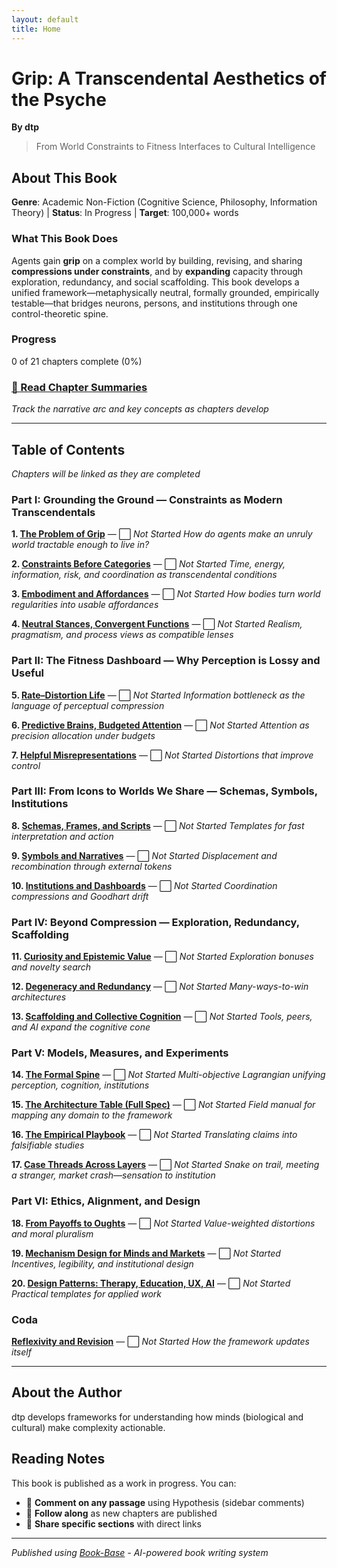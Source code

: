```yaml
---
layout: default
title: Home
---
```


# Grip: A Transcendental Aesthetics of the Psyche

**By dtp**

> From World Constraints to Fitness Interfaces to Cultural Intelligence

## About This Book

**Genre**: Academic Non-Fiction (Cognitive Science, Philosophy, Information Theory) | **Status**: In Progress | **Target**: 100,000+ words

### What This Book Does

Agents gain **grip** on a complex world by building, revising, and sharing **compressions under constraints**, and by **expanding** capacity through exploration, redundancy, and social scaffolding. This book develops a unified framework—metaphysically neutral, formally grounded, empirically testable—that bridges neurons, persons, and institutions through one control-theoretic spine.

### Progress
0 of 21 chapters complete (0%)

### [📖 Read Chapter Summaries](CHAPTER_SUMMARIES)
*Track the narrative arc and key concepts as chapters develop*

---

## Table of Contents

*Chapters will be linked as they are completed*

### Part I: Grounding the Ground — Constraints as Modern Transcendentals

**1. [The Problem of Grip](chapters/chapter-01)** — ⬜ *Not Started*
*How do agents make an unruly world tractable enough to live in?*

**2. [Constraints Before Categories](chapters/chapter-02)** — ⬜ *Not Started*
*Time, energy, information, risk, and coordination as transcendental conditions*

**3. [Embodiment and Affordances](chapters/chapter-03)** — ⬜ *Not Started*
*How bodies turn world regularities into usable affordances*

**4. [Neutral Stances, Convergent Functions](chapters/chapter-04)** — ⬜ *Not Started*
*Realism, pragmatism, and process views as compatible lenses*

### Part II: The Fitness Dashboard — Why Perception is Lossy and Useful

**5. [Rate–Distortion Life](chapters/chapter-05)** — ⬜ *Not Started*
*Information bottleneck as the language of perceptual compression*

**6. [Predictive Brains, Budgeted Attention](chapters/chapter-06)** — ⬜ *Not Started*
*Attention as precision allocation under budgets*

**7. [Helpful Misrepresentations](chapters/chapter-07)** — ⬜ *Not Started*
*Distortions that improve control*

### Part III: From Icons to Worlds We Share — Schemas, Symbols, Institutions

**8. [Schemas, Frames, and Scripts](chapters/chapter-08)** — ⬜ *Not Started*
*Templates for fast interpretation and action*

**9. [Symbols and Narratives](chapters/chapter-09)** — ⬜ *Not Started*
*Displacement and recombination through external tokens*

**10. [Institutions and Dashboards](chapters/chapter-10)** — ⬜ *Not Started*
*Coordination compressions and Goodhart drift*

### Part IV: Beyond Compression — Exploration, Redundancy, Scaffolding

**11. [Curiosity and Epistemic Value](chapters/chapter-11)** — ⬜ *Not Started*
*Exploration bonuses and novelty search*

**12. [Degeneracy and Redundancy](chapters/chapter-12)** — ⬜ *Not Started*
*Many-ways-to-win architectures*

**13. [Scaffolding and Collective Cognition](chapters/chapter-13)** — ⬜ *Not Started*
*Tools, peers, and AI expand the cognitive cone*

### Part V: Models, Measures, and Experiments

**14. [The Formal Spine](chapters/chapter-14)** — ⬜ *Not Started*
*Multi-objective Lagrangian unifying perception, cognition, institutions*

**15. [The Architecture Table (Full Spec)](chapters/chapter-15)** — ⬜ *Not Started*
*Field manual for mapping any domain to the framework*

**16. [The Empirical Playbook](chapters/chapter-16)** — ⬜ *Not Started*
*Translating claims into falsifiable studies*

**17. [Case Threads Across Layers](chapters/chapter-17)** — ⬜ *Not Started*
*Snake on trail, meeting a stranger, market crash—sensation to institution*

### Part VI: Ethics, Alignment, and Design

**18. [From Payoffs to Oughts](chapters/chapter-18)** — ⬜ *Not Started*
*Value-weighted distortions and moral pluralism*

**19. [Mechanism Design for Minds and Markets](chapters/chapter-19)** — ⬜ *Not Started*
*Incentives, legibility, and institutional design*

**20. [Design Patterns: Therapy, Education, UX, AI](chapters/chapter-20)** — ⬜ *Not Started*
*Practical templates for applied work*

### Coda

**[Reflexivity and Revision](chapters/coda)** — ⬜ *Not Started*
*How the framework updates itself*

---

## About the Author

dtp develops frameworks for understanding how minds (biological and cultural) make complexity actionable.

## Reading Notes

This book is published as a work in progress. You can:
- 💬 **Comment on any passage** using Hypothesis (sidebar comments)
- 📖 **Follow along** as new chapters are published
- 🔗 **Share specific sections** with direct links

---

*Published using [Book-Base](https://github.com/anthropics/book-base) - AI-powered book writing system*

<script src="https://hypothes.is/embed.js" async></script>